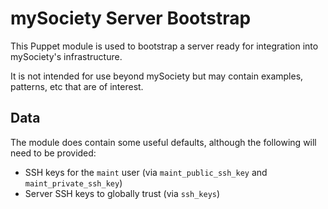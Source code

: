 # mySociety Server Bootstrap

This Puppet module is used to bootstrap a server ready for integration into mySociety's infrastructure.

It is not intended for use beyond mySociety but may contain examples, patterns, etc that are of interest.

## Data

The module does contain some useful defaults, although the following will need to be provided:

* SSH keys for the `maint` user (via `maint_public_ssh_key` and `maint_private_ssh_key`)
* Server SSH keys to globally trust (via `ssh_keys`)

